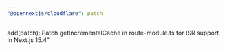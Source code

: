 ```yaml
---
"@opennextjs/cloudflare": patch
---
```


add(patch): Patch getIncrementalCache in route-module.ts for ISR support in Next.js 15.4"
